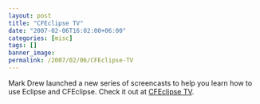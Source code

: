 ```yaml
---
layout: post
title: "CFEclipse TV"
date: "2007-02-06T16:02:00+06:00"
categories: [misc]
tags: []
banner_image: 
permalink: /2007/02/06/CFEclipse-TV
---
```


Mark Drew launched a new series of screencasts to help you learn how to use Eclipse and CFEclipse. Check it out at <a href="http://www.cfeclipse.org/index.cfm?event=page&page=TV">CFEclipse TV</a>.